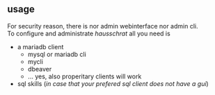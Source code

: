 ## usage

For security reason, there is nor admin webinterface nor admin cli.  
To configure and administrate _hausschrat_ all you need is

- a mariadb client
  * mysql or mariadb cli
  * mycli
  * dbeaver
  * ... yes, also properitary clients will work
- sql skills (_in case that your prefered sql client does not have a gui_)